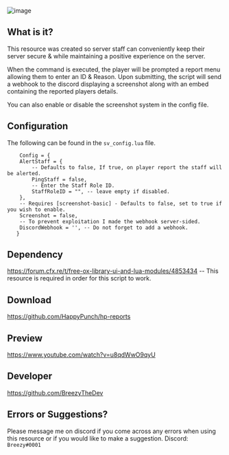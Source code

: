 ![image](https://user-images.githubusercontent.com/63890993/188005785-ed22332c-4091-4472-8957-c1d5dab5d02a.png)

## What is it?

This resource was created so server staff can conveniently keep their server secure & while maintaining a positive experience on the server. 

When the command is executed, the player will be prompted a report menu allowing them to enter an ID & Reason. Upon submitting, the script will send a webhook to the discord displaying a screenshot along with an embed containing the reported players details.

You can also enable or disable the screenshot system in the config file.

## Configuration

The following can be found in the ``sv_config.lua`` file.
```
    Config = {
    AlertStaff = {
        -- Defaults to false, If true, on player report the staff will be alerted.
        PingStaff = false,
        -- Enter the Staff Role ID. 
        StaffRoleID = "", -- leave empty if disabled.
    },
    -- Requires [screenshot-basic] - Defaults to false, set to true if you wish to enable.
    Screenshot = false,
    -- To prevent exploitation I made the webhook server-sided.
    DiscordWebhook = '', -- Do not forget to add a webhook.
   }
```
## Dependency
https://forum.cfx.re/t/free-ox-library-ui-and-lua-modules/4853434 -- This resource is required in order for this script to work.

## Download
https://github.com/HappyPunch/hp-reports

## Preview
https://www.youtube.com/watch?v=u8qdWwO9qyU

## Developer
https://github.com/BreezyTheDev

## Errors or Suggestions?
Please message me on discord if you come across any errors when using this resource or if you would like to make a suggestion.
Discord: `Breezy#0001`

